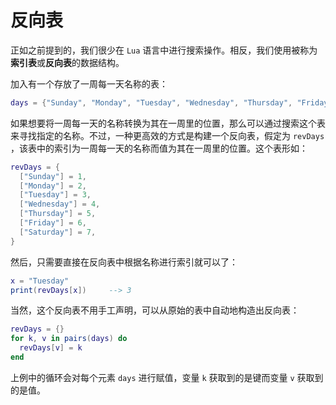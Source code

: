 # 反向表

正如之前提到的，我们很少在 `Lua` 语言中进行搜索操作。相反，我们使用被称为**索引表**或**反向表**的数据结构。

加入有一个存放了一周每一天名称的表：

```lua
days = {"Sunday", "Monday", "Tuesday", "Wednesday", "Thursday", "Friday", "Saturday"}
```

如果想要将一周每一天的名称转换为其在一周里的位置，那么可以通过搜索这个表来寻找指定的名称。不过，一种更高效的方式是构建一个反向表，假定为 `revDays` ，该表中的索引为一周每一天的名称而值为其在一周里的位置。这个表形如：

```lua
revDays = {
  ["Sunday"] = 1,
  ["Monday"] = 2,
  ["Tuesday"] = 3,
  ["Wednesday"] = 4,
  ["Thursday"] = 5,
  ["Friday"] = 6,
  ["Saturday"] = 7,
}
```

然后，只需要直接在反向表中根据名称进行索引就可以了：

```lua
x = "Tuesday"
print(revDays[x])     --> 3
```

当然，这个反向表不用手工声明，可以从原始的表中自动地构造出反向表：

```lua
revDays = {}
for k, v in pairs(days) do
  revDays[v] = k
end
```

上例中的循环会对每个元素 `days` 进行赋值，变量 `k` 获取到的是键而变量 `v` 获取到的是值。
